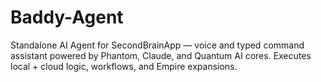 # Baddy-Agent
Standalone AI Agent for SecondBrainApp — voice and typed command assistant powered by Phantom, Claude, and Quantum AI cores. Executes local + cloud logic, workflows, and Empire expansions.
